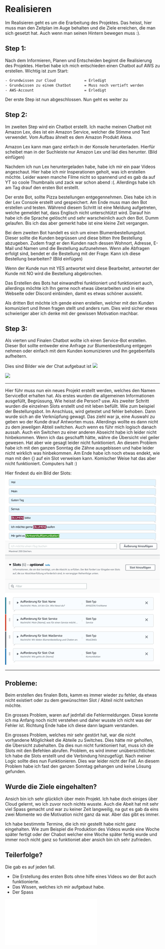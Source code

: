 # Realisieren
Im Realisieren geht es um die Erarbeitung des Projektes. 
Das heisst, hier muss man den Zeitplan im Auge behalten und die Ziele erreichen, die man sich gesetzt hat. Auch wenn man seinen Hintern bewegen muss :). 

## Step 1: 
Nach dem Informieren, Planen und Entscheiden beginnt die Realisierung des Projektes. 
Hierbei habe ich mich entschieden einen Chatbot auf AWS zu erstellen. 
Wichtig ist zum Start: 

    - Grundwissen zur Cloud             = Erledigt
    - Grundwissen zu einem Chatbot      = Muss noch vertieft werden
    - AWS-Account                       = Erledigt
 

Der erste Step ist nun abgeschlossen. Nun geht es weiter zu 

## Step 2: 
Im zweiten Step wird ein Chatbot erstellt.
Ich mache meinen Chatbot mit Amazon Lex, dies ist ein Amazon Service, welcher die Stimme und Text verwendet. Vom Aufbau ähnelt es dem Amazon Produkt Alexa.


Amazon Lex kann man ganz einfach in der Konsole herunterladen. Hierfür scheibet man in der Suchleiste nur Amazon Lex und läd dies herunter. 
(Bild einfügen)

Nachdem ich nun Lex heruntergeladen habe, habe ich mir ein paar Videos angeschaut. Hier habe ich mir Insperationen geholt, was ich erstellen möchte. 
Leider waren manche Filme nicht so spannend und es gab da auf YT so coole Thumbnails und zack war schon abend :(. 
Allerdings habe ich am Tag drauf den ersten Bot erstellt. 

Der erste Bot, sollte Pizza bestellungen entgegennehmen. Dies habe ich in der Lex Console erstellt und gespeichert. 
Am Ende muss man den Bot erstellen und testen. Während diesem Schritt ist eine Meldung aufgetreten, welche gemeldet hat, dass Englisch nicht unterschtützt wird. Darauf hin habe ich die Sprache gelöscht und sehr warscheinlich auch den Bot. Dumm gelaufen. Bis ich das aber gemerkt habe ist eine kleine Zeit vergangen. 

Bei dem zweiten Bot handelt es sich um einen Blumenbestellungsbot. Dieser sollte die Kunden begrüssen und diese bitten Ihre Bestellung abzugeben. Zudem fragt er den Kunden nach dessen Wohnort, Adresse, E-Mail und Namen umd die Bestellung aufzunehmen. Wenn alle Abfragen erfolgt sind, bendet er die Bestellung mit der Frage: Kann ich diese Bestellung bearbeiten? 
(Bild einfügen)

Wenn der Kunde nun mit YES antwortet wird diese Bearbeitet, antwortet der Kunde mit NO wird die Bestellung abgebrochen. 

Das Erstellen des Bots hat einwandfrei funktioniert und funktioniert auch, allerdings möchte ich Ihn gerne noch etwas überarbeiten und in eine Webseite oder Discord einbinden, damit es etwas schöner aussieht. 

Als dritten Bot möchte ich gende einen erstellen, welcher mit den Kunden komuniziert und Ihnen fragen stellt und anders rum. 
Dies wird sicher etwas schwieriger aber ich denke mit der gewissen Motivation machbar. 


## Step 3: 
Als vierten und Finalen Chatbot wollte ich einen Service-Bot erstellen. Dieser Bot sollte entweder eine Anfrage zur Blumenbestellung entgegen nehmen oder einfach mit dem Kunden komunizieren und Ihn gegebenfalls aufheitern. 

Dies sind Bilder wie der Chat aufgebaut ist
<img src="../Dokumentation/Images/Gesprächsfluss.png">


<img src="../Dokumentation/Images/Gesprächsfluss2.png">

-------

Hier führ muss nun ein neues Projekt erstellt werden, welches den Namen ServiceBot erhalten hat. 
Als erstes wurden die allgemeinen Informationen ausgefüllt, Begrüssung, Wie heisst die Person? usw. 
Als zweiter Schritt wurden die einzelnen Slots erstellt und mit leben befüllt. Wie zum beispiel der Bestellungsbot. 
Im Anschluss, wird getestet und fehler behoben. 
Dann wurde sich an die Verknüpfung gewagt. Das ziehl war ja, eine Auswahl zu geben wo der Kunde drauf Antworten muss. Allerdings wollte es dann nicht zu dem jeweilgen Abteil switchen. Auch wenn es führ mich logisch danach aussah. Auch ein Switchen zu einer anderen Abseicht habe ich leider nicht hinbekommen. Wenn ich das geschafft hätte, währe die Übersicht viel geiler gewesen. Hat aber wie gesagt leider nicht funktioniert. 
An diesem Problem habe ich mit den ganzen Sonntag die Zähne ausgebissen und habe leider nicht wirklich was hinbekommen. Am Ende habe ich noch etwas endekt, wie man mit den {} auf ein Slot verweisen kann. Komischer Weise hat das aber nicht funktioniert. Computers halt :)

Hier findest du ein Bild der Slots:
<img src="../Dokumentation/Images/AmazonLex.png">

------


## Probleme: 
Beim erstellen des finalen Bots, kamm es immer wieder zu fehler, da etwas nicht existiert oder zu dem gewünschten Slot / Abteil nicht switchen möchte. 

Ein grosses Problem, waren auf jednfall die Fehlermeldungen. Diese konnte ich ma Anfang noch nicht verstehen und daher wusste ich nicht was der Fehler ist. Richtung Ende habe ich diese dann lagsam verstanden. 

Ein grosses Problem, welches mir sehr gestört hat, war die nicht vorhandene Möglichkeit die Abteile zu Switches. Dies hätte mir geholfen, die Übersicht zubehalten. Da dies nun nicht funktioniert hat, muss ich die Slots mit den Befehlen abrufen. 
Problem, es wird immer unübersichtlicher. Ich habe die Slots erstellt und die Verbindung hinzugefügt. Nach meiner Logic sollte dies nun Funktionieren. Dies war leider nicht der Fall. An diesem Problem habe ich fast den ganzen Sonntag gehangen und keine Lösung gefunden.   


## Wurde die Ziele eingehalten? 
Ansich bin ich sehr glücklich über mein Projekt. Ich habe doch einiges über Cloud gelernt, wo ich zuvor noch nichts wusste. 
Auch die Abeit hat mit sehr viel Spass gemacht und war zu keiner Zeit langweilig, na gut es gab da eins zwei Momente wo die Motivation nicht ganz da war. Aber das gibt es immer. 

Ich habe bestimmte Termine, die ich mir gestellt habe nicht ganz eingehalten. Wie zum Beispiel die Produktion des Videos wurde eine Woche später fertigt oder der Chabot welcher eine Woche später fertig wurde und immer noch nicht ganz so funktioniet aber ansich bin ich sehr zufrieden. 


## Teilerfolge? 
Die gab es auf jeden fall. 
- Die Erstellung des ersten Bots ohne hilfe eines Videos wo der Bot auch funktionierte. 
- Das Wissen, welches ich mir aufgebaut habe. 
- Der Spass

![05_Kontrolle.md](05_Kontrolle.md) 
